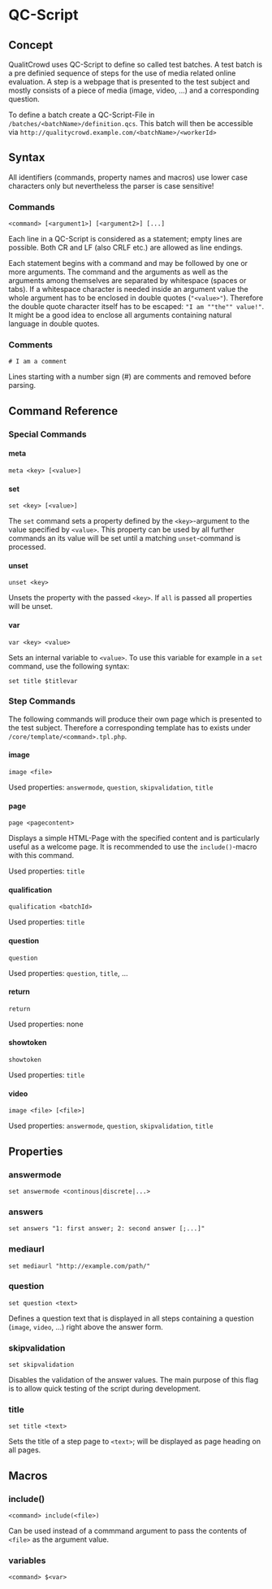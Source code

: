 # QC-Script

## Concept
QualitCrowd uses QC-Script to define so called test batches. A test batch is a pre definied sequence of steps for the use of media related online evaluation. A step is a webpage that is presented to the test subject and mostly consists of a piece of media (image, video, ...) and a corresponding question.

To define a batch create a QC-Script-File in `/batches/<batchName>/definition.qcs`. This batch will then be accessible via `http://qualitycrowd.example.com/<batchName>/<workerId>`

## Syntax

All identifiers (commands, property names and macros) use lower case characters only but nevertheless the parser is case sensitive!

### Commands
	<command> [<argument1>] [<argument2>] [...]
Each line in a QC-Script is considered as a statement; empty lines are possible. Both CR and LF (also CRLF etc.) are allowed as line endings.

Each statement begins with a command and may be followed by one or more arguments. The command and the arguments as well as the arguments among themselves are separated by whitespace (spaces or tabs). If a whitespace character is needed inside an argument value the whole argument has to be enclosed in double quotes (`"<value>"`). Therefore the double quote character itself has to be escaped: `"I am ""the"" value!"`. It might be a good idea to enclose all arguments containing natural language in double quotes.

### Comments
	# I am a comment
Lines starting with a number sign (#) are comments and removed before parsing.

## Command Reference

### Special Commands

#### meta
	meta <key> [<value>]

#### set
	set <key> [<value>]
The `set` command sets a property defined by the `<key>`-argument to the value specified by `<value>`. This property can be used by all further commands an its value will be set until a matching `unset`-command is processed.

#### unset
	unset <key>
Unsets the property with the passed `<key>`. If `all` is passed all properties will be unset.

#### var
	var <key> <value>
Sets an internal variable to `<value>`. To use this variable for example in a `set` command, use the following syntax:

	set title $titlevar

### Step Commands

The following commands will produce their own page which is presented to the test subject. Therefore a corresponding template has to exists under `/core/template/<command>.tpl.php`.

#### image
	image <file>

Used properties: `answermode`, `question`, `skipvalidation`, `title`

#### page
	page <pagecontent>
Displays a simple HTML-Page with the specified content and is particularly useful as a welcome page. It is recommended to use the `include()`-macro with this command.

Used properties: `title`

#### qualification
	qualification <batchId>

Used properties: `title`

#### question
	question

Used properties: `question`, `title`, ...

#### return
	return

Used properties: none

#### showtoken
	showtoken

Used properties: `title`

#### video
	image <file> [<file>]

Used properties: `answermode`, `question`, `skipvalidation`, `title`

## Properties

### answermode
	set answermode <continous|discrete|...>

### answers
	set answers "1: first answer; 2: second answer [;...]"

### mediaurl
	set mediaurl "http://example.com/path/"

### question
	set question <text>
Defines a question text that is displayed in all steps containing a question (`image`, `video`, ...) right above the answer form.

### skipvalidation
	set skipvalidation
Disables the validation of the answer values. The main purpose of this flag is to allow quick testing of the script during development.

### title
	set title <text>
Sets the title of a step page to `<text>`; will be displayed as page heading on all pages.

## Macros

### include()
	<command> include(<file>)
Can be used instead of a commmand argument to pass the contents of `<file>` as the argument value.

### variables
	<command> $<var>
